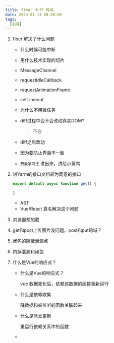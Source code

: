 ```yaml
---
title: fiber diff 跨域
date: 2024-01-13 00:58:50
tags:
  [前端]
---
```


1. fiber 解决了什么问题

   - 什么时候可能中断

   - 用什么技术实现的切片

   - MessageChannel

   - requestIdleCallback

   - requestAnimationFrame

   - setTimeout

   - 为什么不用微任务

   - diff过程中会不会改动真实DOM?

     > 不会

   - diff之后改动

   - 因为要防止界面不一致

   - `费曼学习法` 讲出来，讲给小黄鸭

2. 讲Yarm的接口文档转为同意的接口

   ```js
   export default async function get() {
     
   }
   ```

   - AST 
   - Vue/React 真名解决这个问题

3. 浏览器预加载

4. get和post上传图片没问题，post和put跨域？

5. 闭包的隐蔽泄漏点

6. 内存泄漏和闭包

7. 什么是Vue的响应式？

   - 什么是Vue的响应式？

      vue 数据变化后，依赖该数据的函数重新运行

   - 什么是依赖收集

      降数据和被监听的函数关联起来

   - 什么是派发更新

     重运行依赖关系中的函数
   
   - 
   
   
